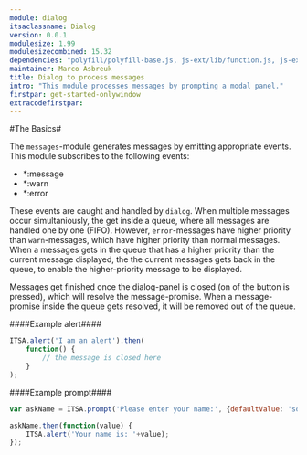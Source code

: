 ```yaml
---
module: dialog
itsaclassname: Dialog
version: 0.0.1
modulesize: 1.99
modulesizecombined: 15.32
dependencies: "polyfill/polyfill-base.js, js-ext/lib/function.js, js-ext/lib/object.js, utils, event"
maintainer: Marco Asbreuk
title: Dialog to process messages
intro: "This module processes messages by prompting a modal panel."
firstpar: get-started-onlywindow
extracodefirstpar:
---
```


#The Basics#

The `messages`-module generates messages by emitting appropriate events. This module subscribes to the following events:

* *:message
* *:warn
* *:error

These events are caught and handled by `dialog`. When multiple messages occur simultaniously, the get inside a queue, where all messages are handled one by one (FIFO). However, `error`-messages have higher priority than `warn`-messages, which have higher priority than normal messages. When a messages gets in the queue that has a higher priority than the current message displayed, the the current messages gets back in the queue, to enable the higher-priority message to be displayed.

Messages get finished once the dialog-panel is closed (on of the button is pressed), which will resolve the message-promise. When a message-promise inside the queue gets resolved, it will be removed out of the queue.

####Example alert####
```js
ITSA.alert('I am an alert').then(
    function() {
        // the message is closed here
    }
);
```

####Example prompt####
```js
var askName = ITSA.prompt('Please enter your name:', {defaultValue: 'someone', label: 'Name'});

askName.then(function(value) {
    ITSA.alert('Your name is: '+value);
});
```